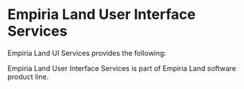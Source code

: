 ﻿Empiria Land User Interface Services
====================================

Empiria Land UI Services provides the following:


Empiria Land User Interface Services is part of Empiria Land software product line.
